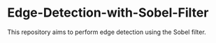 # Edge-Detection-with-Sobel-Filter
This repository aims to perform edge detection using the Sobel filter. 

